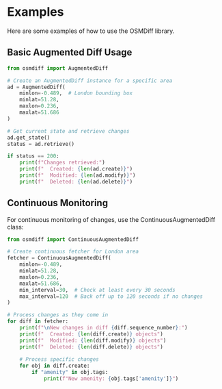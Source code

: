 # Examples

Here are some examples of how to use the OSMDiff library.

## Basic Augmented Diff Usage

```python
from osmdiff import AugmentedDiff

# Create an AugmentedDiff instance for a specific area
ad = AugmentedDiff(
    minlon=-0.489,  # London bounding box
    minlat=51.28,
    maxlon=0.236,
    maxlat=51.686
)

# Get current state and retrieve changes
ad.get_state()
status = ad.retrieve()

if status == 200:
    print(f"Changes retrieved:")
    print(f"  Created: {len(ad.create)}")
    print(f"  Modified: {len(ad.modify)}")
    print(f"  Deleted: {len(ad.delete)}")
```

## Continuous Monitoring

For continuous monitoring of changes, use the ContinuousAugmentedDiff class:

```python
from osmdiff import ContinuousAugmentedDiff

# Create continuous fetcher for London area
fetcher = ContinuousAugmentedDiff(
    minlon=-0.489,
    minlat=51.28,
    maxlon=0.236,
    maxlat=51.686,
    min_interval=30,  # Check at least every 30 seconds
    max_interval=120  # Back off up to 120 seconds if no changes
)

# Process changes as they come in
for diff in fetcher:
    print(f"\nNew changes in diff {diff.sequence_number}:")
    print(f"  Created: {len(diff.create)} objects")
    print(f"  Modified: {len(diff.modify)} objects")
    print(f"  Deleted: {len(diff.delete)} objects")
    
    # Process specific changes
    for obj in diff.create:
        if "amenity" in obj.tags:
            print(f"New amenity: {obj.tags['amenity']}")
```

